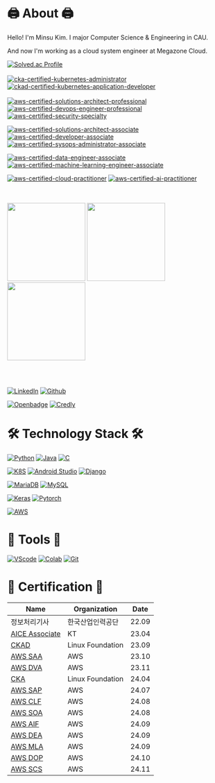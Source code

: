 # 🖨️ About 🖨️

Hello! I'm Minsu Kim. I major Computer Science & Engineering in CAU.

And now I'm working as a cloud system engineer at Megazone Cloud.

[![Solved.ac Profile](http://mazassumnida.wtf/api/v2/generate_badge?boj=qmdlrhdfyd)](https://solved.ac/qmdlrhdfyd/)
<br><br>
[![cka-certified-kubernetes-administrator](https://github.com/kimlohen/kimlohen/assets/30362867/006924f7-e147-4cbe-ab24-a5f7b0d3a578)](https://www.credly.com/earner/earned/badge/9361afe5-2625-463d-ac3b-b69c978c590c)
[![ckad-certified-kubernetes-application-developer](https://github.com/kimlohen/kimlohen/assets/30362867/ddbae5fe-1358-4ad9-90f4-905cce8c010d)](https://www.credly.com/badges/dc7bfcd2-54fe-4fa1-a98f-97cb9b41a3fd/public_url)
<br><br>
[![aws-certified-solutions-architect-professional](https://github.com/kimlohen/kimlohen/assets/30362867/c380e899-2df6-42b6-a49a-588ac57112d0)](https://www.credly.com/badges/b55af9c1-5e6d-454a-a789-a4c465d7c868/public_url)
[![aws-certified-devops-engineer-professional](https://github.com/user-attachments/assets/6952d5b3-3744-46af-b977-a87b389e8cd4)](https://www.credly.com/badges/92d1ef31-1406-4a49-abb4-64ef9132ac25/public_url)
[![aws-certified-security-specialty](https://github.com/user-attachments/assets/5ae0c1cd-3826-47f0-9848-6dc4ceba2fbb)](https://www.credly.com/badges/d379e215-e3d7-49d7-89f4-9be392c0c7e7/public_url)

[![aws-certified-solutions-architect-associate](https://github.com/kimlohen/kimlohen/assets/30362867/aba26899-c94b-4bb5-a6b9-de20df39f42c)](https://www.credly.com/badges/9c6cb2ba-f6d3-4fa6-8bc2-7496b5ec22d1/public_url)
[![aws-certified-developer-associate](https://github.com/kimlohen/kimlohen/assets/30362867/f0f8c6ba-4832-4020-b068-b1169e1eb780)](https://www.credly.com/badges/0bb02a56-ef84-45f1-822e-b1c6b297f361/public_url)
[![aws-certified-sysops-administrator-associate](https://github.com/user-attachments/assets/d2f96941-1da5-4fba-8b5b-86ab5002de50)](https://www.credly.com/badges/b2f39195-55e7-4f5b-9b68-5bfa20e551b7/public_url)

[![aws-certified-data-engineer-associate](https://github.com/user-attachments/assets/e3b60e67-60c8-4d1f-9ba1-273fcbbb875e)](https://www.credly.com/badges/d4fc4808-fb4d-41e3-a579-9c4c9fa3b71b/public_url)
[![aws-certified-machine-learning-engineer-associate](https://github.com/user-attachments/assets/2adfdec3-a170-40bf-8c0e-3404218cbc86)](https://www.credly.com/badges/9c50b7e8-b3a7-40ec-b821-78f498d76033/public_url)

[![aws-certified-cloud-practitioner](https://github.com/user-attachments/assets/29b7b02f-0b40-4ad9-a333-f237057ddaab)](https://www.credly.com/badges/7e340345-6d4a-4999-b6ab-caace838cdf7/public_url)
[![aws-certified-ai-practitioner](https://github.com/user-attachments/assets/80b394c7-51a5-45ec-afa2-7deefb978c0e)](https://www.credly.com/badges/7e340345-6d4a-4999-b6ab-caace838cdf7/public_url)

<br><br>
<img src="https://github.com/kimlohen/kimlohen/assets/30362867/9bafc002-89d4-4891-8199-22be9f5c7a4a" width="180" height="180"/>
<img src="https://github.com/kimlohen/kimlohen/assets/30362867/b83563d3-18c0-4acc-920d-fe26e4b3d4c4" width="180" height="180"/>
<img src="https://github.com/kimlohen/kimlohen/assets/30362867/f74ec757-bb9e-4a64-8e21-a4ed7c213023" width="180" height="180"/>

<br><br>

[![LinkedIn](https://img.shields.io/badge/LinkedIn-0077B5?style=flat-square&logo=linkedin&logoColor=white)](https://www.linkedin.com/in/민수-김-772698259/)
[![Github](https://img.shields.io/badge/Gihub-181717?style=flat-square&logo=Github&logoColor=white)](https://github.com/kimlohen)

[![Openbadge](https://img.shields.io/badge/OpenBedge-181717?style=flat-square&logo=openbadges&logoColor=#073B5A)](https://www.openbadge-global.com/ns/portal/openbadge/public/assertions/user/bEJKNzBZQVVRY0tIVWFvcm54ZDBKQT09)
[![Credly](https://img.shields.io/badge/Credly-181717?style=flat-square&logo=credly&logoColor=#FF6B00)](https://www.credly.com/users/username.4a2009bb)
# 🛠️ Technology Stack 🛠️

[![Python](https://img.shields.io/badge/Python-3766AB?style=flat-square&logo=Python&logoColor=white)]()
[![Java](https://img.shields.io/badge/java-007396?style=flat-square&logo=java&logoColor=white)]()
[![C](https://img.shields.io/badge/C-A8B9CC?style=flat-square&logo=C&logoColor=white)]()

[![K8S](https://img.shields.io/badge/Kubernetes-326CE5?style=flat-square&logo=Kubernetes&logoColor=white)]()
[![Android Studio](https://img.shields.io/badge/AndroidStudio-3DDC84?style=flat-square&logo=AndroidStudio&logoColor=white)]()
[![Django](https://img.shields.io/badge/django-092E20?style=flat-square&logo=django&logoColor=white)]()
 
[![MariaDB](https://img.shields.io/badge/MariaDB-003545?style=flat-square&logo=mariaDB&logoColor=white)]()
[![MySQL](https://img.shields.io/badge/MySQL-4479A1?style=flat-square&logo=MySQL&logoColor=white)]()

[![Keras](https://img.shields.io/badge/Keras-D00000?style=flat-square&logo=Keras&logoColor=white)]()
[![Pytorch](https://img.shields.io/badge/Pytorch-EE4C2C?style=flat-square&logo=Pytorch&logoColor=white)]()

[![AWS](https://img.shields.io/badge/AmazonAWS-FF9900?style=flat-square&logo=amazonaws&logoColor=white)]()

# 📏 Tools 📏
 
[![VScode](https://img.shields.io/badge/VisualStudioCode-007ACC?style=flat-square&logo=VisualStudioCode&logoColor=white)]()
[![Colab](https://img.shields.io/badge/GoogleColab-F9AB00?style=flat-square&logo=GoogleColab&logoColor=white)]()
[![Git](https://img.shields.io/badge/Git-F05032?style=flat-square&logo=git&logoColor=white)]() 


# 📄 Certification 📄
| Name | Organization | Date |
| --- | --- | ---- |
| 정보처리기사 | 한국산업인력공단 | 22.09 |
| [AICE Associate](https://www.openbadge-global.com/api/v1.0/openBadge/v2/Wallet/Public/GetAssertionShare/M2ZHbFhNdThuQTFhVk1OL29IVHpRZz09) | KT | 23.04 |
| [CKAD](https://www.credly.com/badges/dc7bfcd2-54fe-4fa1-a98f-97cb9b41a3fd/public_url) | Linux Foundation | 23.09 |
| [AWS SAA](https://www.credly.com/badges/9c6cb2ba-f6d3-4fa6-8bc2-7496b5ec22d1/public_url) | AWS | 23.10 |
| [AWS DVA](https://www.credly.com/badges/0bb02a56-ef84-45f1-822e-b1c6b297f361/public_url) | AWS | 23.11 |
| [CKA](https://www.credly.com/badges/9361afe5-2625-463d-ac3b-b69c978c590c/public_url) | Linux Foundation | 24.04 |
| [AWS SAP](https://www.credly.com/badges/b55af9c1-5e6d-454a-a789-a4c465d7c868/public_url) | AWS | 24.07 |
| [AWS CLF](https://www.credly.com/badges/7e340345-6d4a-4999-b6ab-caace838cdf7/public_url) | AWS | 24.08 |
| [AWS SOA](https://www.credly.com/badges/b2f39195-55e7-4f5b-9b68-5bfa20e551b7/public_url) | AWS | 24.08 |
| [AWS AIF](https://www.credly.com/badges/7e340345-6d4a-4999-b6ab-caace838cdf7/public_url) | AWS | 24.09 |
| [AWS DEA](https://www.credly.com/badges/d4fc4808-fb4d-41e3-a579-9c4c9fa3b71b/public_url) | AWS | 24.09 |
| [AWS MLA](https://www.credly.com/badges/9c50b7e8-b3a7-40ec-b821-78f498d76033/public_url) | AWS | 24.09 |
| [AWS DOP](https://www.credly.com/badges/92d1ef31-1406-4a49-abb4-64ef9132ac25/public_url) | AWS | 24.10 |
| [AWS SCS](https://www.credly.com/badges/d379e215-e3d7-49d7-89f4-9be392c0c7e7/public_url) | AWS | 24.11 |
